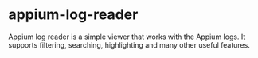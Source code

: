 # appium-log-reader
Appium log reader is a simple viewer that works with the Appium logs. It supports filtering, searching, highlighting and many other useful features. 
